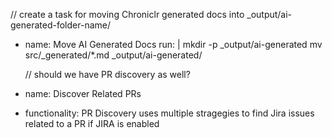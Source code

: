 // create a task for moving Chroniclr generated docs into \_output/ai-generated-folder-name/

- name: Move AI Generated Docs
  run: |
  mkdir -p \_output/ai-generated
  mv src/\_generated/\*.md \_output/ai-generated/

  // should we have PR discovery as well?

- name: Discover Related PRs
- functionality: PR Discovery uses multiple stragegies to find Jira issues related to a PR if JIRA is enabled
